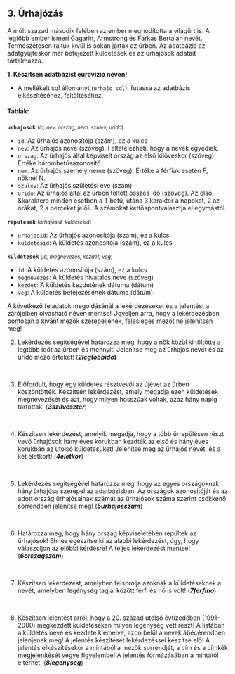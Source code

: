 ## 3. Űrhajózás 

A múlt század második felében az ember meghódította a világűrt is. A legtöbb ember ismeri Gagarin, Armstrong és Farkas Bertalan nevét. Természetesen rajtuk kívül is sokan jártak az űrben. Az adatbázis az adatgyűjtéskor már befejezett küldetések és az űrhajósok adatait tartalmazza.

**1. Készítsen adatbázist eurovizio néven!**

- A mellékelt sql állományt (`urhajo.sql`), futassa az adatbázis elkészítéséhez, feltöltéséhez.

#### Táblák:

**`urhajosok`** <small>(*id, nev, orszag, nem, szulev, urido*)</small>


- `id`: Az űrhajós azonosítója (szám), ez a kulcs
- `nev`: Az űrhajós neve (szöveg). Feltételezheti, hogy a nevek egyediek.
- `orszag`: Az űrhajós által képviselt ország az első kilövéskor (szöveg). Értéke hárombetűsazonosító.
- `nem`: Az űrhajós személy neme (szöveg). Értéke a férfiak esetén F, nőknél N.
- `szulev`: Az űrhajós születési éve (szám)
- `urido`: Az űrhajós által az űrben töltött összes idő (szöveg). Az első &karaktere minden esetben a T betű, utána 3 karakter a napokat, 2 az órákat, 2 a perceket jelöli. A számokat kettőspontválasztja el egymástól. 

**`repulesek`** <small>(*urhajosid, kuldetesid*)</small>

- `urhajosid`: Az űrhajós azonosítója (szám), ez a kulcs
- `kuldetesid`: A küldetés azonosítója (szám), ez a kulcs 

**`kuldetesek`** <small>(*id, megnevezes, kezdet, veg*)</small>

- `id`: A küldetés azonosítója (szám), ez a kulcs
- `megnevezes`: A küldetés hivatalos neve (szöveg)
- `kezdet`: A küldetés kezdetének dátuma (dátum)
- `veg`: A küldetés befejezésének dátuma (dátum). 
  
A következő feladatok megoldásánál a lekérdezéseket és a jelentést a zárójelben olvasható
néven mentse! Ügyeljen arra, hogy a lekérdezésben pontosan a kívánt mezők szerepeljenek,
felesleges mezőt ne jelenítsen meg!
<br>

2. Lekérdezés segítségével határozza meg, hogy a nők közül ki töltötte a legtöbb időt az űrben
és mennyit! Jelenítse meg az űrhajós nevét és az urido mező értékét! (***2legtobbido*)** 
<br>

3. Előfordult, hogy egy küldetés résztvevői az újévet az űrben köszöntötték. Készítsen
lekérdezést, amely megadja ezen küldetések megnevezését és azt, hogy milyen hosszúak
voltak, azaz hány napig tartottak! (***3szilveszter***) 

<br>

4. Készítsen lekérdezést, amelyik megadja, hogy a több űrrepülésen részt vevő űrhajósok hány
éves korukban kezdték az első és hány éves korukban az utolsó küldetésüket! Jelenítse meg
az űrhajós nevét, és a két életkort! (***4eletkor***) 
<br>

5. Lekérdezés segítségével határozza meg, hogy az egyes országoknak hány űrhajósa szerepel
az adatbázisban! Az országok azonosítóját és az adott ország űrhajósainak számát
az űrhajósok száma szerint csökkenő sorrendben jelenítse meg! (***5urhajosszam***) 
<br>

6. Határozza meg, hogy hány ország képviseletében repültek az űrhajósok! Ehhez egészítse ki
az alábbi lekérdezést, úgy, hogy válaszoljon az előbbi kérdésre! A teljes lekérdezést mentse!
(***6orszagszam***)
<br>

7. Készítsen lekérdezést, amelyben felsorolja azoknak a küldetéseknek a nevét, amelyben
legénység tagjai között férfi és nő is volt! (***7ferfino***) 
<br>

8. Készítsen jelentést arról, hogy a 20. század utolsó évtizedében (1991-2000) megkezdett
küldetéseken milyen legénység vett részt! A listában a küldetés neve és kezdete kiemelve,
azon belül a nevek ábécérendben jelenjenek meg! A jelentés készítését lekérdezéssel
készítse elő! A jelentés elkészítésekor a mintából a mezők sorrendjét, a cím és a címkék
megjelenítését vegye figyelembe! A jelentés formázásában a mintától eltérhet. (***8legenyseg***) 

